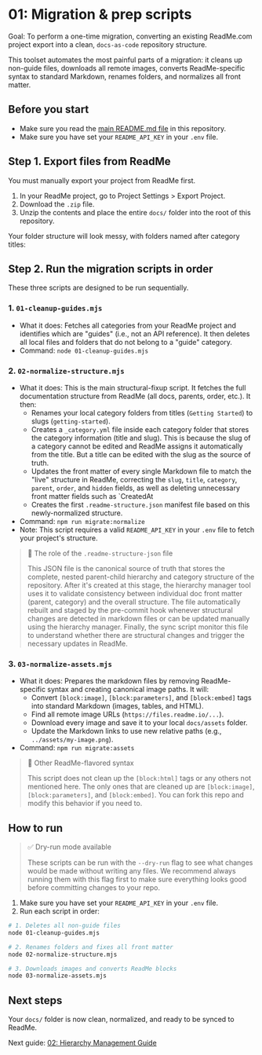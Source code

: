 # 01: Migration & prep scripts

Goal: To perform a one-time migration, converting an existing ReadMe.com project export into a clean, `docs-as-code` repository structure.

This toolset automates the most painful parts of a migration: it cleans up non-guide files, downloads all remote images, converts ReadMe-specific syntax to standard Markdown, renames folders, and normalizes all front matter.

## Before you start

- Make sure you read the [main README.md file](../../README.md) in this repository.
- Make sure you have set your `README_API_KEY` in your `.env` file.

## Step 1. Export files from ReadMe

You must manually export your project from ReadMe first.

1.  In your ReadMe project, go to Project Settings > Export Project.
2.  Download the `.zip` file.
3.  Unzip the contents and place the entire `docs/` folder into the root of this repository.

Your folder structure will look messy, with folders named after category titles:

## Step 2. Run the migration scripts in order

These three scripts are designed to be run sequentially.

### 1. `01-cleanup-guides.mjs`

- What it does: Fetches all categories from your ReadMe project and identifies which are "guides" (i.e., not an API reference). It then deletes all local files and folders that do not belong to a "guide" category.
- Command: `node 01-cleanup-guides.mjs`

### 2. `02-normalize-structure.mjs`

- What it does: This is the main structural-fixup script. It fetches the full documentation structure from ReadMe (all docs, parents, order, etc.). It then:
  - Renames your local category folders from titles (`Getting Started`) to slugs (`getting-started`).
  - Creates a `_category.yml` file inside each category folder that stores the category information (title and slug). This is because the slug of a category cannot be edited and ReadMe assigns it automatically from the title. But a title can be edited with the slug as the source of truth.
  - Updates the front matter of every single Markdown file to match the "live" structure in ReadMe, correcting the `slug`, `title`, `category`, `parent`, `order`, and `hidden` fields, as well as deleting unnecessary front matter fields such as `CreatedAt
  - Creates the first `.readme-structure.json` manifest file based on this newly-normalized structure.
- Command: `npm run migrate:normalize`
- Note: This script requires a valid `README_API_KEY` in your `.env` file to fetch your project's structure.

> 📘 The role of the `.readme-structure-json` file
>
> This JSON file is the canonical source of truth that stores the complete, nested parent-child hierarchy and category structure of the repository. After it's created at this stage, the hierarchy manager tool uses it to validate consistency between individual doc front matter (parent, category) and the overall structure. The file automatically rebuilt and staged by the pre-commit hook whenever structural changes are detected in markdown files or can be updated manually using the hierarchy manager. Finally, the sync script monitor this file to understand whether there are structural changes and trigger the necessary updates in ReadMe.

### 3. `03-normalize-assets.mjs`

- What it does: Prepares the markdown files by removing ReadMe-specific syntax and creating canonical image paths. It will:
  - Convert `[block:image]`, `[block:parameters]`, and `[block:embed]` tags into standard Markdown (images, tables, and HTML).
  - Find all remote image URLs (`https://files.readme.io/...`).
  - Download every image and save it to your local `docs/assets` folder.
  - Update the Markdown links to use new relative paths (e.g., `../assets/my-image.png`).
- Command: `npm run migrate:assets`

> 📘 Other ReadMe-flavored syntax
>
> This script does not clean up the `[block:html]` tags or any others not mentioned here. The only ones that are cleaned up are `[block:image]`, `[block:parameters]`, and `[block:embed]`. You can fork this repo and modify this behavior if you need to.

## How to run

> ✅ Dry-run mode available
> 
> These scripts can be run with the `--dry-run` flag to see what changes would be made without writing any files. We recommend always running them with this flag first to make sure everything looks good before committing changes to your repo.

1.  Make sure you have set your `README_API_KEY` in your `.env` file.
2.  Run each script in order:

```sh
# 1. Deletes all non-guide files
node 01-cleanup-guides.mjs

# 2. Renames folders and fixes all front matter
node 02-normalize-structure.mjs

# 3. Downloads images and converts ReadMe blocks
node 03-normalize-assets.mjs
```

## Next steps

Your `docs/` folder is now clean, normalized, and ready to be synced to ReadMe.

Next guide: [02: Hierarchy Management Guide](../02-hierarchy-management/README.md)